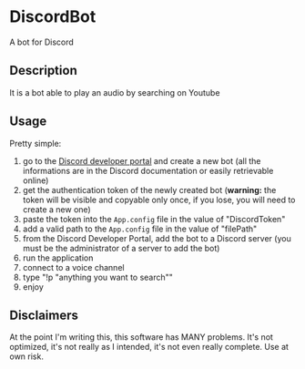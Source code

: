 # DiscordBot

A bot for Discord

## Description

It is a bot able to play an audio by searching on Youtube

## Usage

Pretty simple:
1. go to the [Discord developer portal](https://discord.com/developers/applications) and create a new bot (all the informations are in the Discord documentation or easily retrievable online)
2. get the authentication token of the newly created bot (**warning:** the token will be visible and copyable only once, if you lose, you will need to create a new one)
3. paste the token into the `App.config` file in the value of "DiscordToken"
4. add a valid path to the `App.config` file in the value of "filePath"
5. from the Discord Developer Portal, add the bot to a Discord server (you must be the administrator of a server to add the bot)
6. run the application
7. connect to a voice channel
8. type "!p "anything you want to search""
9. enjoy

## Disclaimers

At the point I'm writing this, this software has MANY problems. It's not optimized, it's not really as I intended, it's not even really complete.
Use at own risk.